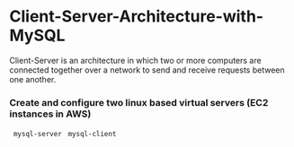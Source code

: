 # Client-Server-Architecture-with-MySQL

Client-Server is an architecture in which two or more computers are connected together over a network to send and receive requests between one another.

### Create and configure two linux based virtual servers (EC2 instances in AWS)
``` mysql-server```
``` mysql-client```

